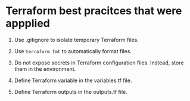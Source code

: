 # Terraform best pracitces that were appplied

1. Use .gitignore to isolate temporary Terraform files.

1. Use `terraform fmt` to automatically format files.

1. Do not expose secrets in Terraform configuration files. Instead, store them
in the environment.

1. Define Terraform variable in the variables.tf file.

1. Define Terraform outputs in the outputs.tf file.
